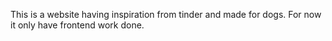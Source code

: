 This is a website having inspiration from tinder and made for dogs.
For now it only have frontend work done.
